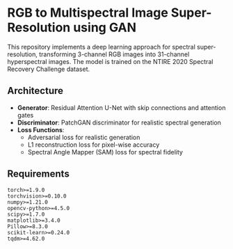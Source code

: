 # RGB to Multispectral Image Super-Resolution using GAN
This repository implements a deep learning approach for spectral super-resolution, transforming 3-channel RGB images into 31-channel hyperspectral images. The model is trained on the NTIRE 2020 Spectral Recovery Challenge dataset.


## Architecture

- **Generator**: Residual Attention U-Net with skip connections and attention gates
- **Discriminator**: PatchGAN discriminator for realistic spectral generation
- **Loss Functions**: 
  - Adversarial loss for realistic generation
  - L1 reconstruction loss for pixel-wise accuracy
  - Spectral Angle Mapper (SAM) loss for spectral fidelity

## Requirements

```
torch>=1.9.0
torchvision>=0.10.0
numpy>=1.21.0
opencv-python>=4.5.0
scipy>=1.7.0
matplotlib>=3.4.0
Pillow>=8.3.0
scikit-learn>=0.24.0
tqdm>=4.62.0
```
